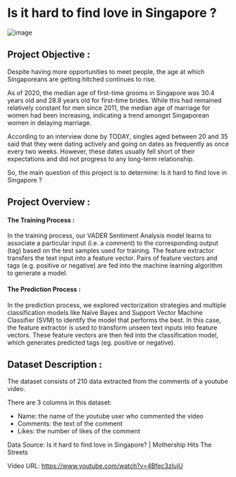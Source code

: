 # Is it hard to find love in Singapore ? 

![image](https://user-images.githubusercontent.com/86367657/158003302-d3dfc04d-9ee9-427e-96a2-0d4faebc29e4.png)

## Project Objective :
Despite having more opportunities to meet people, the age at which Singaporeans are getting hitched continues to rise.

As of 2020, the median age of first-time grooms in Singapore was 30.4 years old and 28.8 years old for first-time brides. While this had remained relatively constant for men since 2011, the median age of marriage for women had been increasing, indicating a trend amongst Singaporean women in delaying marriage.

According to an interview done by TODAY, singles aged between 20 and 35 said that they were dating actively and going on dates as frequently as once every two weeks. However, these dates usually fell short of their expectations and did not progress to any long-term relationship.

So, the main question of this project is to determine: Is it hard to find love in Singapore ?

## Project Overview :
#### The Training Process :
In the training process, our VADER Sentiment Analysis model learns to associate a particular input (i.e. a comment) to the corresponding output (tag) based on the test samples used for training. The feature extractor transfers the text input into a feature vector. Pairs of feature vectors and tags (e.g. positive or negative) are fed into the machine learning algorithm to generate a model.

#### The Prediction Process :
In the prediction process, we explored vectorization strategies and multiple classification models like Naïve Bayes and Support Vector Machine Classifier (SVM) to identify the model that performs the best. In this case, the feature extractor is used to transform unseen text inputs into feature vectors. These feature vectors are then fed into the classification model, which generates predicted tags (eg. positive or negative).

## Dataset Description :
The dataset consists of 210 data extracted from the comments of a youtube video.

There are 3 columns in this dataset:

- Name: the name of the youtube user who commented the video
- Comments: the text of the comment
- Likes: the number of likes of the comment


Data Source: Is it hard to find love in Singapore? | Mothership Hits The Streets

Video URL: https://www.youtube.com/watch?v=4Bfec3zlujU
